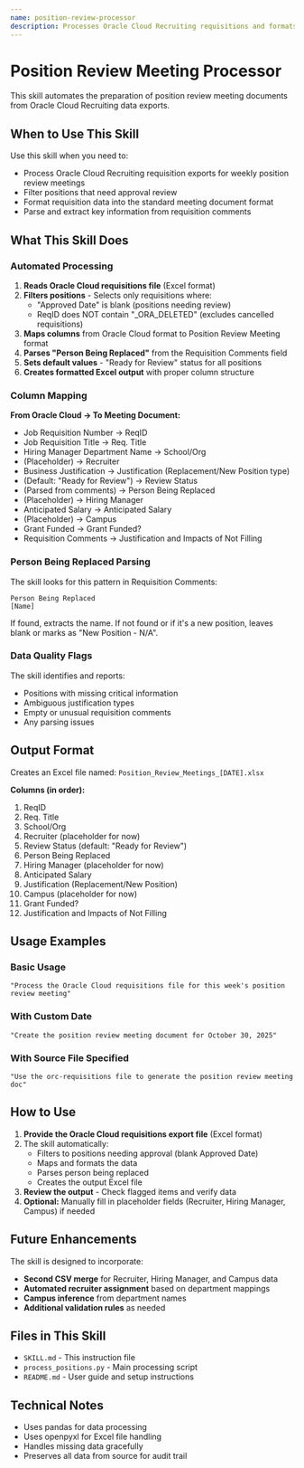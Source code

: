 ```yaml
---
name: position-review-processor
description: Processes Oracle Cloud Recruiting requisitions and formats them for weekly position review meetings. Filters positions needing approval and creates structured Excel reports.
---
```


# Position Review Meeting Processor

This skill automates the preparation of position review meeting documents from Oracle Cloud Recruiting data exports.

## When to Use This Skill

Use this skill when you need to:
- Process Oracle Cloud Recruiting requisition exports for weekly position review meetings
- Filter positions that need approval review
- Format requisition data into the standard meeting document format
- Parse and extract key information from requisition comments

## What This Skill Does

### Automated Processing
1. **Reads Oracle Cloud requisitions file** (Excel format)
2. **Filters positions** - Selects only requisitions where:
   - "Approved Date" is blank (positions needing review)
   - ReqID does NOT contain "_ORA_DELETED" (excludes cancelled requisitions)
3. **Maps columns** from Oracle Cloud format to Position Review Meeting format
4. **Parses "Person Being Replaced"** from the Requisition Comments field
5. **Sets default values** - "Ready for Review" status for all positions
6. **Creates formatted Excel output** with proper column structure

### Column Mapping

**From Oracle Cloud → To Meeting Document:**
- Job Requisition Number → ReqID
- Job Requisition Title → Req. Title
- Hiring Manager Department Name → School/Org
- (Placeholder) → Recruiter
- Business Justification → Justification (Replacement/New Position type)
- (Default: "Ready for Review") → Review Status
- (Parsed from comments) → Person Being Replaced
- (Placeholder) → Hiring Manager
- Anticipated Salary → Anticipated Salary
- (Placeholder) → Campus
- Grant Funded → Grant Funded?
- Requisition Comments → Justification and Impacts of Not Filling

### Person Being Replaced Parsing

The skill looks for this pattern in Requisition Comments:
```
Person Being Replaced
[Name]
```

If found, extracts the name. If not found or if it's a new position, leaves blank or marks as "New Position - N/A".

### Data Quality Flags

The skill identifies and reports:
- Positions with missing critical information
- Ambiguous justification types
- Empty or unusual requisition comments
- Any parsing issues

## Output Format

Creates an Excel file named: `Position_Review_Meetings_[DATE].xlsx`

**Columns (in order):**
1. ReqID
2. Req. Title
3. School/Org
4. Recruiter (placeholder for now)
5. Review Status (default: "Ready for Review")
6. Person Being Replaced
7. Hiring Manager (placeholder for now)
8. Anticipated Salary
9. Justification (Replacement/New Position)
10. Campus (placeholder for now)
11. Grant Funded?
12. Justification and Impacts of Not Filling

## Usage Examples

### Basic Usage
```
"Process the Oracle Cloud requisitions file for this week's position review meeting"
```

### With Custom Date
```
"Create the position review meeting document for October 30, 2025"
```

### With Source File Specified
```
"Use the orc-requisitions file to generate the position review meeting doc"
```

## How to Use

1. **Provide the Oracle Cloud requisitions export file** (Excel format)
2. The skill automatically:
   - Filters to positions needing approval (blank Approved Date)
   - Maps and formats the data
   - Parses person being replaced
   - Creates the output Excel file
3. **Review the output** - Check flagged items and verify data
4. **Optional:** Manually fill in placeholder fields (Recruiter, Hiring Manager, Campus) if needed

## Future Enhancements

The skill is designed to incorporate:
- **Second CSV merge** for Recruiter, Hiring Manager, and Campus data
- **Automated recruiter assignment** based on department mappings
- **Campus inference** from department names
- **Additional validation rules** as needed

## Files in This Skill

- `SKILL.md` - This instruction file
- `process_positions.py` - Main processing script
- `README.md` - User guide and setup instructions

## Technical Notes

- Uses pandas for data processing
- Uses openpyxl for Excel file handling
- Handles missing data gracefully
- Preserves all data from source for audit trail
